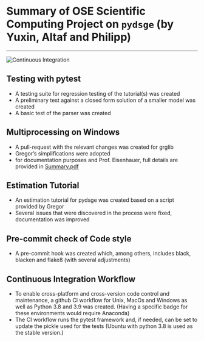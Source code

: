 # Summary of OSE Scientific Computing Project on `pydsge` (by Yuxin, Altaf and Philipp)
---
![Continuous Integration](https://img.shields.io/github/workflow/status/OpenSourceEconomics/ose-scientific-computing-course-pytholisks/Continuous%20Integration%20Workflow?label=Continuous%20Integration&logo=github)

## Testing with pytest
 - A testing suite for regression testing of the tutorial(s) was created
 - A preliminary test against a closed form solution of a smaller model was created
 - A basic test of the parser was created
## Multiprocessing on Windows
 - A pull-request with the relevant changes was created for grglib
 - Gregor’s simplifications were adopted
 - for documentation purposes and Prof. Eisenhauer, full details are provided in [Summary.pdf](https://docs.google.com/document/d/1kWifKdqk_KpfPecELgSkH08Cj23xyQV2hYSu_m4Rjg0/edit?usp=sharing)
## Estimation Tutorial
 - An estimation tutorial for pydsge was created based on a script provided by Gregor
 - Several issues that were discovered in the process were fixed, documentation was improved
## Pre-commit check of Code style
 - A pre-commit hook was created which, among others, includes black, blacken and flake8 (with several adjustments)
## Continuous Integration Workflow
 - To enable cross-platform and cross-version code control and maintenance, a github CI workflow for Unix, MacOs and Windows as well as Python 3.8 and 3.9 was created. (Having a specific  badge for these environments would require Anaconda)
 - The CI workflow runs the pytest framework and, if needed, can be set to update the pickle used for the tests (Ubuntu with python 3.8 is used as the stable version.)

